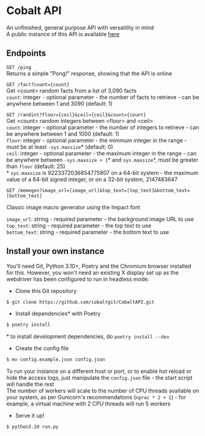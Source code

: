 # Cobalt API

An unfinished, general purpose API with versatility in mind  
A public instance of this API is available [here](https://api.cobaltonline.net)

## Endpoints

`GET /ping`  
Returns a simple "Pong!" response, showing that the API is online

`GET /fact?count={count}`  
Get \<count\> random facts from a list of 3,090 facts  
`count`: integer - optional parameter - the number of facts to retrieve - can be anywhere between 1 and 3090 (default: 1)

`GET /randint?floor={ceil}&ceil={ceil}&count={count}`  
Get \<count\> random integers between \<floor\> and \<ceil\>  
`count`: integer - optional parameter - the number of integers to retrieve - can be anywhere between 1 and 1000 (default: 1)  
`floor`: integer - optional parameter - the minimum integer in the range - must be at least `-sys.maxsize`\* (default: 0)  
`ceil`: integer - optional parameter - the maximum integer in the range - can be anywhere between `-sys.maxsize + 1`\* and `sys.maxsize`\*, must be greater than `floor` (default: 25)  
\* `sys.maxsize` is 9223372036854775807 on a 64-bit system - the maximum value of a 64-bit signed integer, or on a 32-bit system, 2147483647

`GET /memegen?image_url=[image_url]&top_text=[top_text]&bottom_text=[bottom_text]`

Classic image macro generator using the Impact font  

`image_url`: string - required parameter - the background image URL to use  
`top_text`: string - required parameter - the top text to use  
`bottom_text`: string - required parameter - the bottom text to use

## Install your own instance

You'll need Git, Python 3.10+, Poetry and the Chromium browser installed for this. However, you won't need an existing X display set up as the webdriver has been configured to run in headless mode.  

* Clone this Git repository

```bash
$ git clone https://github.com/cobaltgit/CobaltAPI.git
```

* Install dependencies\* with Poetry

```bash
$ poetry install
```

\* to install development dependencies, do `poetry install --dev`

* Create the config file

```bash
$ mv config.example.json config.json
```

To run your instance on a different host or port, or to enable hot reload or hide the access logs, just manipulate the `config.json` file - the start script will handle the rest  
The number of workers will scale to the number of CPU threads available on your system, as per Gunicorn's recommendations (`nproc * 2 + 1`) - for example, a virtual machine with 2 CPU threads will run 5 workers

* Serve it up!

```bash
$ python3.10 run.py
```
